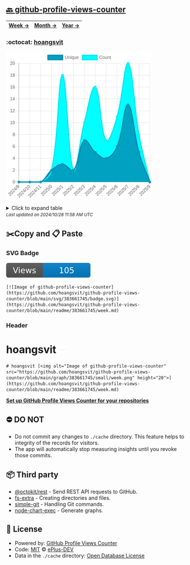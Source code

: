 ## [🔙 github-profile-views-counter](https://github.com/hoangsvit/github-profile-views-counter)
| [**Week →**](https://github.com/hoangsvit/github-profile-views-counter/blob/main/readme/383661745/week.md) | [**Month →**](https://github.com/hoangsvit/github-profile-views-counter/blob/main/readme/383661745/month.md) | [**Year →**](https://github.com/hoangsvit/github-profile-views-counter/blob/main/readme/383661745/year.md) |
| ---- | ---- | ----- |
### :octocat: [hoangsvit](https://github.com/hoangsvit/hoangsvit)
![Image of github-profile-views-counter](https://github.com/hoangsvit/github-profile-views-counter/blob/main/graph/383661745/large/year.png)

<details>
	<summary>Click to expand table</summary>
	<h2>:calendar: Year Page Views Table</h2>
<table>
	<tr>
		<th>
			Last Updated
		</th>
		<th>
			Unique
		</th>
		<th>
			Count
		</th>
	</tr>
	<tr>
		<td>
			<code>2024/10/1</code>
		</td>
		<td>
			<code>0</code>
		</td>
		<td>
			<code>0</code>
		</td>
	</tr>
	<tr>
		<td>
			<code>2024/9/1</code>
		</td>
		<td>
			<code>5</code>
		</td>
		<td>
			<code>8</code>
		</td>
	</tr>
	<tr>
		<td>
			<code>2024/8/1</code>
		</td>
		<td>
			<code>13</code>
		</td>
		<td>
			<code>20</code>
		</td>
	</tr>
	<tr>
		<td>
			<code>2024/7/1</code>
		</td>
		<td>
			<code>6</code>
		</td>
		<td>
			<code>11</code>
		</td>
	</tr>
	<tr>
		<td>
			<code>2024/6/1</code>
		</td>
		<td>
			<code>4</code>
		</td>
		<td>
			<code>7</code>
		</td>
	</tr>
	<tr>
		<td>
			<code>2024/5/1</code>
		</td>
		<td>
			<code>5</code>
		</td>
		<td>
			<code>16</code>
		</td>
	</tr>
	<tr>
		<td>
			<code>2024/4/1</code>
		</td>
		<td>
			<code>7</code>
		</td>
		<td>
			<code>10</code>
		</td>
	</tr>
	<tr>
		<td>
			<code>2024/3/1</code>
		</td>
		<td>
			<code>2</code>
		</td>
		<td>
			<code>2</code>
		</td>
	</tr>
	<tr>
		<td>
			<code>2024/2/1</code>
		</td>
		<td>
			<code>3</code>
		</td>
		<td>
			<code>18</code>
		</td>
	</tr>
	<tr>
		<td>
			<code>2024/1/1</code>
		</td>
		<td>
			<code>2</code>
		</td>
		<td>
			<code>2</code>
		</td>
	</tr>
	<tr>
		<td>
			<code>2023/12/1</code>
		</td>
		<td>
			<code>0</code>
		</td>
		<td>
			<code>0</code>
		</td>
	</tr>
	<tr>
		<td>
			<code>2023/11/1</code>
		</td>
		<td>
			<code>0</code>
		</td>
		<td>
			<code>0</code>
		</td>
	</tr>
	<tr>
		<td>
			<code>2023/10/1</code>
		</td>
		<td>
			<code>0</code>
		</td>
		<td>
			<code>0</code>
		</td>
	</tr>
</table>

</details>
<small><i>Last updated on 2024/10/28 11:58 AM UTC</i></small>

## ✂️Copy and 📋 Paste
### SVG Badge
[![Image of github-profile-views-counter](https://github.com/hoangsvit/github-profile-views-counter/blob/main/svg/383661745/badge.svg)](https://github.com/hoangsvit/github-profile-views-counter/blob/main/readme/383661745/week.md)
```readme
[![Image of github-profile-views-counter](https://github.com/hoangsvit/github-profile-views-counter/blob/main/svg/383661745/badge.svg)](https://github.com/hoangsvit/github-profile-views-counter/blob/main/readme/383661745/week.md)
```
### Header
# hoangsvit [<img alt="Image of github-profile-views-counter" src="https://github.com/hoangsvit/github-profile-views-counter/blob/main/graph/383661745/small/week.png" height="20">](https://github.com/hoangsvit/github-profile-views-counter/blob/main/readme/383661745/week.md)
```readme
# hoangsvit [<img alt="Image of github-profile-views-counter" src="https://github.com/hoangsvit/github-profile-views-counter/blob/main/graph/383661745/small/week.png" height="20">](https://github.com/hoangsvit/github-profile-views-counter/blob/main/readme/383661745/week.md)
```
[**Set up GitHub Profile Views Counter for your repositories**](https://github.com/ePlus-DEV/github-profile-views-counter-template)
## ⛔ DO NOT
- Do not commit any changes to `./cache` directory. This feature helps to integrity of the records for visitors.
- The app will automatically stop measuring insights until you revoke those commits.
## 📦 Third party

- [@octokit/rest](https://www.npmjs.com/package/@octokit/rest) - Send REST API requests to GitHub.
- [fs-extra](https://www.npmjs.com/package/fs-extra) - Creating directories and files.
- [simple-git](https://www.npmjs.com/package/simple-git) - Handling Git commands.
- [node-chart-exec](https://www.npmjs.com/package/node-chart-exec) - Generate graphs.
## 📄 License
- Powered by: [GitHub Profile Views Counter](https://github.com/ePlus-DEV/github-profile-views-counter-template)
- Code: [MIT](./LICENSE) © [ePlus-DEV](https://github.com/ePlus-DEV/github-profile-views-counter-template)
- Data in the `./cache` directory: [Open Database License](https://opendatacommons.org/licenses/odbl/1-0/)